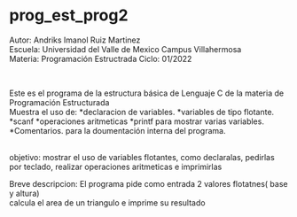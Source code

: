 # prog_est_prog2
<p>Autor: Andriks Imanol Ruiz Martinez <br>
Escuela: Universidad del Valle de Mexico Campus Villahermosa <br>
Materia: Programación Estructrada
Ciclo: 01/2022</p>
<br>
<p>Este es el programa de la estructura básica de Lenguaje C de la materia de Programación Estructurada<br>
Muestra el uso de:
*declaracion de variables.
*variables de tipo flotante.
*scanf
*operaciones aritmeticas
*printf para mostrar varias variables.
*Comentarios. para la doumentación interna del programa. </p>
<br>
objetivo: mostrar el uso de variables flotantes, como declaralas, pedirlas por teclado, realizar operaciones aritmeticas e imprimirlas
<br>
<p>Breve descripcion:
El programa pide como entrada 2 valores flotatnes( base y altura) <br>
calcula el area de un triangulo e imprime su resultado </p>

